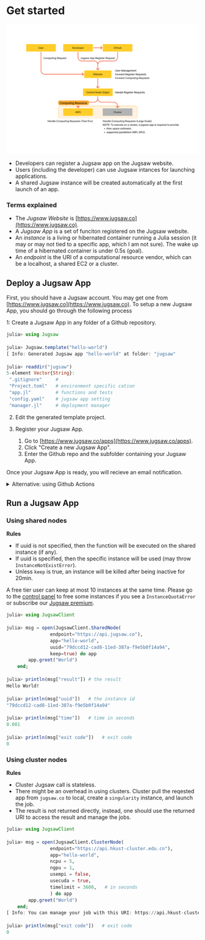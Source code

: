 # Get started
![](framework.png)

* Developers can register a Jugsaw app on the Jugsaw website.
* Users (including the developer) can use Jugsaw intances for launching applications.
* A shared Jugsaw instance will be created automatically at the first launch of an app.

### Terms explained
* The *Jugsaw Website* is [https://www.jugsaw.co](https://www.jugsaw.co).
* A *Jugsaw App* is a set of funciton registered on the Jugsaw website.
* An *instance* is a living or hibernated container running a Julia session (it may or may not tied to a specific app, which I am not sure).
The wake up time of a hibernated container is under 0.5s (goal).
* An *endpoint* is the URI of a computational resource vendor, which can be a localhost, a shared EC2 or a cluster.

## Deploy a Jugsaw App

First, you should have a Jugsaw account. You may get one from [https://www.jugsaw.co](https://www.jugsaw.co).
To setup a new Jugsaw App, you should go through the following process

1: Create a Jugsaw App in any folder of a Github repository.
```julia
julia> using Jugsaw

julia> Jugsaw.template("hello-world")
[ Info: Generated Jugsaw app "hello-world" at folder: "jugsaw"

julia> readdir("jugsaw")
5-element Vector{String}:
 ".gitignore"     #
 "Project.toml"   # environment specific cation
 "app.jl"         # functions and tests
 "config.yaml"    # jugsaw app setting
 "manager.jl"     # deployment manager
```
2. Edit the generated template project.

3. Register your Jugsaw App.
    1. Go to [https://www.jugsaw.co/apps](https://www.jugsaw.co/apps).
    2. Click "Create a new Jugsaw App".
    3. Enter the Github repo and the subfolder containing your Jugsaw App.

Once your Jugsaw App is ready, you will recieve an email notification.

<details>
  <summary>Alternative: using Github Actions</summary>
You should add your Jugsaw deploy key to your repository secrets.
A Jugsaw deploy key can be obtained from the Jugsaw website -> Profile -> Deploy Key.

To set up repository secrets for GitHub action, follow the steps below:

1. Go to the GitHub repository where you want to set up the secrets.
2. Click on the "Settings" tab.
3. Click on the "Secrets" option.
4. Click on the "New repository secret" button.
5. Enter the name of the secret in the "Name" field as "JUGSAW_DEPLOY_KEY".
6. Enter the value of the secret in the "Value" field.
7. Click on the "Add secret" button.

In your GitHub action workflow file, reference the secrets using the syntax ${{ secrets.SECRET_NAME }}.

Note: It's important to keep your secrets secure and not include them in your code or make them publicly available.
</details>

## Run a Jugsaw App

### Using shared nodes
**Rules**
* If uuid is not specified, then the function will be executed on the shared instance (if any).
* If uuid is specified, then the specific instance will be used (may throw `InstanceNotExistError`).
* Unless `keep` is true, an instance will be killed after being inactive for 20min.

A free tier user can keep at most 10 instances at the same time.
Please go to the [control panel]() to free some instances if you see a `InstanceQuotaError` or subscribe our [Jugsaw premium]().

```julia
julia> using JugsawClient

julia> msg = open(JugsawClient.SharedNode(
                endpoint="https://api.jugsaw.co"),
                app="hello-world",
                uuid="79dccd12-cad8-11ed-387a-f9e5b0f14a94",
                keep=true) do app
        app.greet("World")
    end;

julia> println(msg["result"]) # the result
Hello World!

julia> println(msg["uuid"])   # the instance id
"79dccd12-cad8-11ed-387a-f9e5b0f14a94"

julia> println(msg["time"])   # time in seconds
0.001

julia> println(msg["exit code"])   # exit code
0
```

### Using cluster nodes

**Rules**
* Cluster Jugsaw call is stateless.
* There might be an overhead in using clusters. Cluster pull the reqested app from `jugsaw.co` to local, create a `singularity` instance, and launch the job.
* The result is not returned directly, instead, one should use the returned URI to access the result and manage the jobs.

```julia
julia> using JugsawClient

julia> msg = open(JugsawClient.ClusterNode(
                endpoint="https://api.hkust-cluster.edu.cn"),
                app="hello-world",
                ncpu = 5,
                ngpu = 1,
                usempi = false,
                usecuda = true,
                timelimit = 3600,   # in seconds
                ) do app
        app.greet("World")
    end;
[ Info: You can manage your job with this URI: https://api.hkust-cluster.edu.cn/monitor/79dccd12-cad8-11ed-387a-f9e5b0f14a94/

julia> println(msg["exit code"])   # exit code
0
```